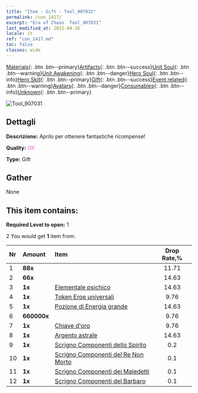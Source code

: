 ```yaml
---
title: "Item - Gift - Tool_907031"
permalink: /con_1417/
excerpt: "Era of Chaos  Tool_907031"
last_modified_at: 2021-04-26
locale: it
ref: "con_1417.md"
toc: false
classes: wide
---
```

 [Materials](/ItemsIT/){: .btn .btn--primary}[Artifacts](/ItemsIT/Artifacts/){: .btn .btn--success}[Unit Soul](/ItemsIT/UnitSoul/){: .btn .btn--warning}[Unit Awakening](/ItemsIT/UnitAwakening/){: .btn .btn--danger}[Hero Soul](/ItemsIT/HeroSoul/){: .btn .btn--info}[Hero Skill](/ItemsIT/HeroSkill/){: .btn .btn--primary}[Gift](/ItemsIT/Gift/){: .btn .btn--success}[Event related](/ItemsIT/Events/){: .btn .btn--warning}[Avatars](/ItemsIT/Avatars/){: .btn .btn--danger}[Consumables](/ItemsIT/Consumables/){: .btn .btn--info}[Unknown](/ItemsIT/Unknown/){: .btn .btn--primary}

 ![Tool_907031](/images/t/i_907031.png)

## Dettagli
 **Descrizione:** Aprilo per ottenere fantastiche ricompense!

 **Quality:** <span style="color: #DA70D6">OK</span>

 **Type:** Gift

## Gather

  None

## This item contains:

 **Required Level to open:** 1

 2 You would get **1** item  from:

  | Nr | Amount |     Item    | Drop Rate,% |
  |:---|:-------|:------------|:---------:|
  | 1 |  **88x** | <i class="fas fa-gem"/> | 11.71 | 
  | 2 |  **66x** | <i class="fas fa-gem"/> | 14.63 | 
  | 3 |  **1x** | [Elementale psichico](/ItemsIT/unt_267/) | 14.63 | 
  | 4 |  **1x** | [Token Eroe universali](/ItemsIT/her_358/) | 9.76 | 
  | 5 |  **1x** | [Pozione di Energia grande](/ItemsIT/con_706/) | 14.63 | 
  | 6 |  **660000x** | <i class="fas fa-coins"/> | 9.76 | 
  | 7 |  **1x** | [Chiave d'oro](/ItemsIT/con_783/) | 9.76 | 
  | 8 |  **1x** | [Argento astrale](/ItemsIT/con_969/) | 14.63 | 
  | 9 |  **1x** | [Scrigno Componenti dello Spirito](/ItemsIT/con_1339/) | 0.2 | 
  | 10 |  **1x** | [Scrigno Componenti del Re Non Morto](/ItemsIT/con_1340/) | 0.1 | 
  | 11 |  **1x** | [Scrigno Componenti dei Maledetti](/ItemsIT/con_1341/) | 0.1 | 
  | 12 |  **1x** | [Scrigno Componenti del Barbaro](/ItemsIT/con_1342/) | 0.1 | 
